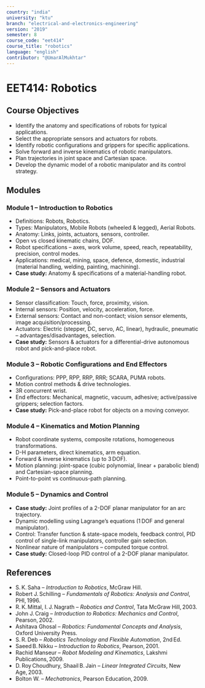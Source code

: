 ```yaml
---
country: "india"
university: "ktu"
branch: "electrical-and-electronics-engineering"
version: "2019"
semester: 8
course_code: "eet414"
course_title: "robotics"
language: "english"
contributor: "@UmarAlMukhtar"
---
```


# EET414: Robotics  

## Course Objectives  
- Identify the anatomy and specifications of robots for typical applications.  
- Select the appropriate sensors and actuators for robots.  
- Identify robotic configurations and grippers for specific applications.  
- Solve forward and inverse kinematics of robotic manipulators.  
- Plan trajectories in joint space and Cartesian space.  
- Develop the dynamic model of a robotic manipulator and its control strategy.  

## Modules  

### Module 1 – Introduction to Robotics  
- Definitions: Robots, Robotics.  
- Types: Manipulators, Mobile Robots (wheeled & legged), Aerial Robots.  
- Anatomy: Links, joints, actuators, sensors, controller.  
- Open vs closed kinematic chains, DOF.  
- Robot specifications – axes, work volume, speed, reach, repeatability, precision, control modes.  
- Applications: medical, mining, space, defence, domestic, industrial (material handling, welding, painting, machining).  
- **Case study:** Anatomy & specifications of a material-handling robot.  

### Module 2 – Sensors and Actuators  
- Sensor classification: Touch, force, proximity, vision.  
- Internal sensors: Position, velocity, acceleration, force.  
- External sensors: Contact and non-contact; vision sensor elements, image acquisition/processing.  
- Actuators: Electric (stepper, DC, servo, AC, linear), hydraulic, pneumatic – advantages/disadvantages, selection.  
- **Case study:** Sensors & actuators for a differential-drive autonomous robot and pick-and-place robot.  

### Module 3 – Robotic Configurations and End Effectors  
- Configurations: PPP, RPP, RRP, RRR; SCARA, PUMA robots.  
- Motion control methods & drive technologies.  
- 3R concurrent wrist.  
- End effectors: Mechanical, magnetic, vacuum, adhesive; active/passive grippers; selection factors.  
- **Case study:** Pick-and-place robot for objects on a moving conveyor.  

### Module 4 – Kinematics and Motion Planning  
- Robot coordinate systems, composite rotations, homogeneous transformations.  
- D-H parameters, direct kinematics, arm equation.  
- Forward & inverse kinematics (up to 3 DOF).  
- Motion planning: joint-space (cubic polynomial, linear + parabolic blend) and Cartesian-space planning.  
- Point-to-point vs continuous-path planning.  

### Module 5 – Dynamics and Control  
- **Case study:** Joint profiles of a 2-DOF planar manipulator for an arc trajectory.  
- Dynamic modelling using Lagrange’s equations (1 DOF and general manipulator).  
- Control: Transfer function & state-space models, feedback control, PID control of single-link manipulators, controller gain selection.  
- Nonlinear nature of manipulators – computed torque control.  
- **Case study:** Closed-loop PID control of a 2-DOF planar manipulator.  

## References  
- S. K. Saha – *Introduction to Robotics*, McGraw Hill.  
- Robert J. Schilling – *Fundamentals of Robotics: Analysis and Control*, PHI, 1996.  
- R. K. Mittal, I. J. Nagrath – *Robotics and Control*, Tata McGraw Hill, 2003.  
- John J. Craig – *Introduction to Robotics: Mechanics and Control*, Pearson, 2002.  
- Ashitava Ghosal – *Robotics: Fundamental Concepts and Analysis*, Oxford University Press.  
- S. R. Deb – *Robotics Technology and Flexible Automation*, 2nd Ed.  
- Saeed B. Nikku – *Introduction to Robotics*, Pearson, 2001.  
- Rachid Manseur – *Robot Modeling and Kinematics*, Lakshmi Publications, 2009.  
- D. Roy Choudhury, Shaail B. Jain – *Linear Integrated Circuits*, New Age, 2003.  
- Bolton W. – *Mechatronics*, Pearson Education, 2009.  
